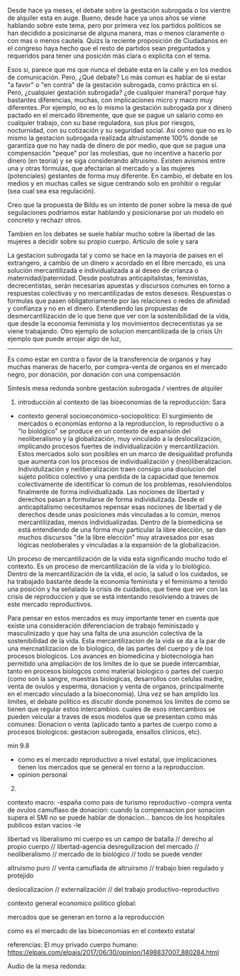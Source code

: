 Desde hace ya meses, el debate sobre la gestación subrogada o los vientre de alquiler esta en auge. Bueno, desde hace ya unos años se viene hablando sobre este tema, pero por primera vez los partidos politicos se han decidido a posicinarse de alguna manera, mas o menos claramente o con mas o menos cautela. Quizs la reciente proposición de Ciudadanos en el congreso haya hecho que el resto de partidos sean preguntados y requeridos para tener una posición más clara o explicita con el tema. 

Esos si, parece que ms que nunca el debate esta en la calle y en los medios de comunicación. Pero, ¿Qué debate? Lo más comun es hablar de si estar "a favor" o "en contra" de la gestación subrogada, como práctica en sí. Pero, ¿cualquier gestación subrogada? ¿de cualquier manera? porque hay bastantes diferencias, muchas, con implicaciones micro y macro muy diferentes. Por ejemplo, no es lo mismo la gestación subrogada por x dinero pactado en el mercado libremente, que que se pague un salario como en cualquier trabajo, con su base reguladora, sus plus por riesgos, nocturnidad, con su cotización y su seguridad social. Asi como que no es lo mismo la gestacion subrogada realizada altruistamente 100% donde se garantiza que no hay nada de dinero de por medio, que que se pague una compensación "peque" por las molestias, que no incentive a hacerlo por dinero (en teoria) y se siga considerando altruismo. Existen avismos entre una y otras fórmulas, que afectarian al mercado y a las mujeres (potenciales) gestantes de forma muy diferente. En cambio, el debate en los medios y en muchas calles se sigue centrando solo en prohibir o regular (sea cual sea esa regulación).

Creo que la propuesta de Bildu es un intento de poner sobre la mesa de qué segulaciones podriamos estar hablando y posicionarse por un modelo en concreto y rechazr otros.

Tambien en los debates se suele hablar mucho sobre la libertad de las mujeres a decidir sobre su propio cuerpo.
Articulo de sole y sara

La gestacion subrogada tal y como se hace en la mayoria de paises en el extrangero, a cambio de un dinero x acordado en el libre mercado, es una solución mercantilizada e individualizada a al deseo de crianza o maternidad/paternidad. Desde postutras anticapitalistas, feministas, decrecentistas, serán necesarias apuestas y discursos comunes en torno a respuestas colectivas y no mercantilizadas de estos desesos. Respuestas o formulas que pasen obligatoriamente por las relaciones o redes de afinidad y confianza y no en el dinero. Extendiendo las propuestas de desmercantilización de lo que tiene que ver con la sostenibilidad de la vida, que desde la economia feminista y los movimientos decrecentistas ya se viene trabajando. Otro ejemplo de solucion mercantilizada de la crisis Un ejemplo que puede arrojar algo de luz, 






----------------------------------------------------


Es como estar en contra o favor de la transferencia de organos y hay muchas maneras de hacerlo, por compra-venta de organos en el mercado negro, por donación, por donación con una compensación







Sintesis mesa redonda sonbre gestación subrogada / vientres de alquiler

1) introducción al contexto de las bioeconomias de la reproducción: Sara
- contexto general socioeconómico-sociopolitico:
El surgimiento de mercados o economías entorno a la reproduccion, lo reproductivo o a "lo biológico" se produce en un contexto de expansión del neoliberalismo y la globalización, muy vinculado a la deslocalización, implicando procesos fuertes de individualización y mercantilización. Estos mercados solo son posibles en un marco de desigualdad profunda que aumenta con los procesos de individualización y (neo)liberalizacion. Individulización y neiliberalización traen consigo una disolucion del sujeto politico colectivo y una perdida de la capacidad que tenemos colectivamente de identificar lo comun de los problemas, resolviendolos finalmente de forma individualizada. Las nociones de libertad y derechos pasan a formularse de forma individulizada. Desde el anticapitalismo necesitamos repensar esas nociones de libertad y de derechos desde unas posiciones más vinculadas a lo común, menos mercantilizadas, menos individualizadas. Dentro de la biomedicina se está entendiendo de una forma muy particular la libre elección, se dan muchos discursos "de la libre elección" muy atravesados por esas lógicas neoloberales y vinculadas a la expansión de la globalización. 

Un proceso de mercantilización de la vida esta significando mucho todo el contexto. Es un proceso de mercantilización de la vida y lo biológico. Dentro de la mercantilización de la vida, el ocio, la salud o los cuidados, se ha trabajado bastante desde la economia feminista y el feminismo a tenido una posición y ha señalado la crisis de cuidados, que tiene que ver con las crisis de reproduccion y que se está intentando resolviendo a traves de este mercado reproductivos. 

Para pensar en estos mercados es muy importante tener en cuenta que existe una consideración diferenciacion de trabajo feminiszado y masculinizado y que hay una falta de una asunción colectiva de la sostenibilidad de la vida. Esta mercantilizacion de la vida se da a la par de una mercnatilizacion de lo biologico, de las partes del cuerpo y de los procesos biologicos. Los avances en biomedicina y biotecnologia han permitido una ampliación de los limites de lo que se puede intercambiar, tanto en procesos biologcos como material biologico o partes del cuerpo (como son la sangre, muestras biologicas, desarrollos con celulas madre, venta de ovulos y esperma, donacion y venta de organos, principalmente en el mercado vinculado a la bioeconomia). Una vez se han amplido los limites, el debate politico es discutir donde ponemos los limites de como se tienen que regular estos intercambios. cuales de esos intercambios se pueden veicular a traves de esos modelos que se presentan como más comunes: Donacion o venta (aplicado tanto a partes de cuerpo como a procesos biologicos: gestacion subrogada, ensallos clinicos, etc).

min 9.8


- como es el mercado reproductivo a nivel estatal, que implicaciones tienen los mercados que se general en torno a la reproduccion.
- opinion personal

2)


contexto macro:
  -españa como pais de turismo reproductivo
  -compra venta de ovulos camuflaso de donacion: cuando la compensacion por sonacion supera el SMI no se puede hablar de donacion... bancos de los hospitales publicos estan vacios
  -le


libertad vs liberalismo 
mi cuerpo es un campo de batalla // derecho al propio cuerpo // libertad-agencia
desregulizacion del mercado // neoliberalismo // mercado de lo biológico // todo se puede vender

altruismo puro // venta camuflada de altruirsmo // trabajo bien regulado y protejido

deslocalizacion // externalización // del trabajo productivo-reproductivo




contexto general economico politico global:

mercados que se generan en torno a la reproducción

como es el mercado de las bioeconomias en el contexto estatal


referencias: 
El muy privado cuerpo humano: https://elpais.com/elpais/2017/06/30/opinion/1498837007_880284.html

Audio de la mesa redonda:

